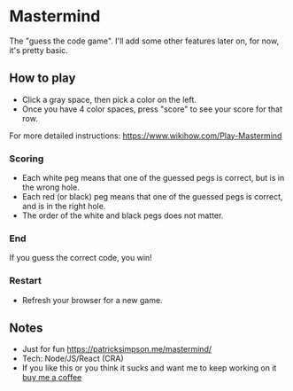 # Mastermind

The "guess the code game". I'll add some other features later on, for now, it's pretty basic. 

## How to play

- Click a gray space, then pick a color on the left.
- Once you have 4 color spaces, press "score" to see your score for that row.

For more detailed instructions: https://www.wikihow.com/Play-Mastermind

### Scoring

- Each white peg means that one of the guessed pegs is correct, but is in the wrong hole.
- Each red (or black) peg means that one of the guessed pegs is correct, and is in the right hole.
- The order of the white and black pegs does not matter.

### End

If you guess the correct code, you win! 

### Restart

- Refresh your browser for a new game. 

## Notes

- Just for fun https://patricksimpson.me/mastermind/
- Tech: Node/JS/React (CRA)
- If you like this or you think it sucks and want me to keep working on it [buy me a coffee](https://www.buymeacoffee.com/patricksimpson)
